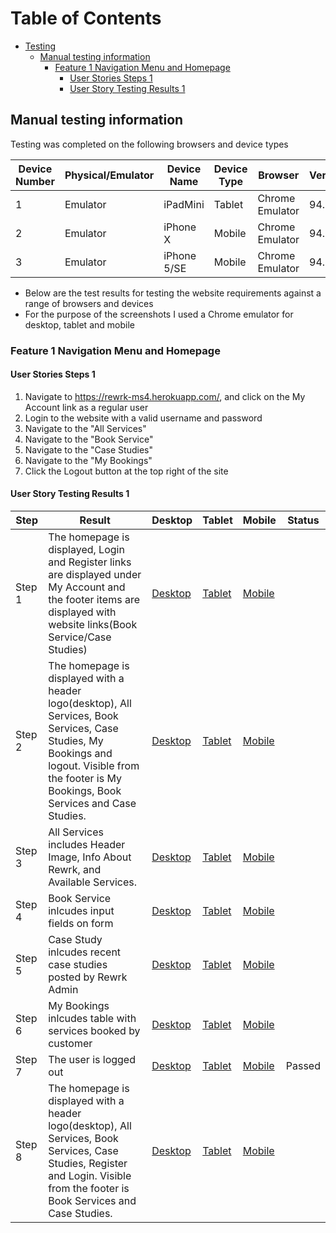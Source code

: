 # Table of Contents
- [Testing](#testing)
  * [Manual testing information](#manual-testing-information)
    + [Feature 1 Navigation Menu and Homepage](#feature-1-navigation-menu-and-homepage)
      - [User Stories Steps 1](#user-stories-steps-1)
      - [User Story Testing Results 1](#user-story-testing-results-1)

     

## Manual testing information
Testing was completed on the following browsers and device types

Device Number | Physical/Emulator | Device Name | Device Type | Browser | Version
------------ | ------------ | ------------- | ------------- | ------------- | -------------
1 | Emulator | iPadMini | Tablet | Chrome Emulator | 94.0 |
2 | Emulator | iPhone X | Mobile | Chrome Emulator | 94.0 |
3 | Emulator | iPhone 5/SE | Mobile | Chrome Emulator | 94.0 |

- Below are the test results for testing the website requirements against a range of browsers and devices
- For the purpose of the screenshots I used a Chrome emulator for desktop, tablet and mobile


### Feature 1 Navigation Menu and Homepage
#### User Stories Steps 1
1. Navigate to https://rewrk-ms4.herokuapp.com/, and click on the My Account link as a regular user
2. Login to the website with a valid username and password
4. Navigate to the "All Services"
4. Navigate to the "Book Service"
5. Navigate to the "Case Studies"
6. Navigate to the "My Bookings"
7. Click the Logout button at the top right of the site

#### User Story Testing Results 1
Step| Result | Desktop | Tablet | Mobile | Status
------------ | ------------ | ------------- | ------------- | ------------- | -------------
Step 1 | The homepage is displayed, Login and Register links are displayed under My Account and the footer items are displayed with website links(Book Service/Case Studies) | [Desktop](#)  | [Tablet](#)  | [Mobile](#)  |  |
Step 2 | The homepage is displayed with a header logo(desktop), All Services, Book Services, Case Studies, My Bookings and logout. Visible from the footer is My Bookings, Book Services and Case Studies.  | [Desktop](#) | [Tablet](#)  | [Mobile](#) |  |
Step 3 | All Services includes Header Image, Info About Rewrk, and Available Services. | [Desktop](#) | [Tablet](#)  | [Mobile](#)  |  |
Step 4 | Book Service inlcudes input fields on form | [Desktop](#)  | [Tablet](#) | [Mobile](#)  |  |
Step 5 | Case Study inlcudes recent case studies posted by Rewrk Admin | [Desktop](#)  | [Tablet](#)  | [Mobile](#) |  |
Step 6 | My Bookings inlcudes table with services booked by customer | [Desktop](#) | [Tablet](#)  | [Mobile](#) |  |
Step 7 | The user is logged out | [Desktop](#)  | [Tablet](#)  | [Mobile](#) | Passed |
Step 8 | The homepage is displayed with a header logo(desktop), All Services, Book Services, Case Studies, Register and Login. Visible from the footer is Book Services and Case Studies.  | [Desktop](#)  | [Tablet](#)  | [Mobile](#)  |  |

